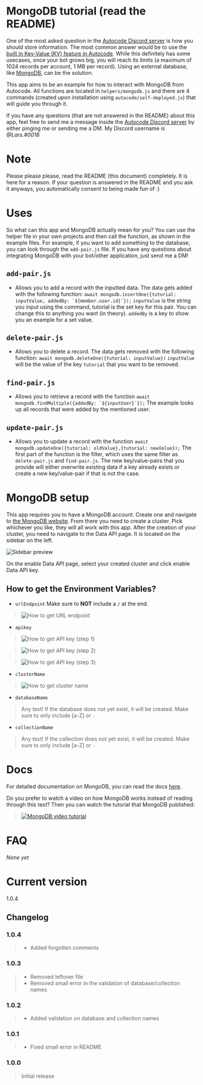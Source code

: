 # MongoDB tutorial (read the README)
One of the most asked question in the [Autocode Discord server](https://discord.gg/STz5AxkEEp) is how you should store information. The most common answer would be to use the [built in Key-Value (KV) feature in Autocode](https://autocode.com/lib/utils/kv/).
While this definitely has some usecases, once your bot grows big, you will reach its limits (a maximum of 1024 records per account, 1 MB per record). Using an external database, like [MongoDB](mongodb.com/), can be the solution.

This app aims to be an example for how to interact with MongoDB from Autocode. All functions are located in `helpers/mongodb.js` and there are 4 commands (created upon installation using `autocode/self-deployed.js`) that will guide you through it.

If you have any questions (that are not answered in the README) about this app, feel free to send me a message inside the [Autocode Discord server](https://discord.gg/STz5AxkEEp) by either pinging me or sending me a DM. My Discord username is *@Lars.#0018*

# Note
Please please please, read the README (this document) completely. It is here for a reason. If your question is answered in the README and you ask it anyways, you automatically consent to being made fun of :)

# Uses
So what can this app and MongoDB actually mean for you? You can use the helper file in your own projects and then call the function, as shown in the example files. For example, if you want to add something to the database, you can look through the `add-pair.js` file.
If you have any questions about integrating MongoDB with your bot/other application, just send me a DM!

## `add-pair.js`
- Allows you to add a record with the inputted data. The data gets added with the following function: ```await mongodb.insertOne({tutorial: inputValue, addedBy: `${member.user.id}`});```
`inputValue` is the string you input using the command, tutorial is the set key for this pair. You can change this to anything you want (in theory). `addedBy` is a key to show you an example for a set value.


## `delete-pair.js`
- Allows you to delete a record. The data gets removed with the following function: ```await mongodb.deleteOne({tutorial: inputValue})```
`inputValue` will be the value of the key `tutorial` that you want to be removed.


## `find-pair.js`
- Allows you to retrieve a record with the function ```await mongodb.findMultiple({addedBy: `${inputUser}`});```
The example looks up all records that were added by the mentioned user.


## `update-pair.js`
- Allows you to update a record with the function ```await mongodb.updateOne({tutorial: oldValue},{tutorial: newValue});```
The first part of the function is the filter, which uses the same filter as `delete-pair.js` and `find-pair.js`. The new key/value-pairs that you provide will either overwrite existing data if a key already exists or create a new key/value-pair if that is not the case.

# MongoDB setup
This app requires you to have a MongoDB account. Create one and navigate to [the MongoDB website](https://cloud.mongodb.com). From there you need to create a cluster. Pick whichever you like, they will all work with this app.
After the creation of your cluster, you need to navigate to the Data API page. It is located on the sidebar on the left. 

![Sidebar preview](https://file.coffee/u/9Qdrr8JLI7T92j.png) 

On the enable Data API page, select your created cluster and click enable Data API key. 

## How to get the Environment Variables?
- `urlEndpoint`
Make sure to **NOT** include a `/` at the end.

> ![How to get URL endpoint](https://file.coffee/u/K2U4mWKSAu34H3.png)


- `apikey`

> ![How to get API key (step 1)](https://file.coffee/u/f1zX8KSvETCyQa.png)


> ![How to get API key (step 2)](https://file.coffee/u/y5ZxJyylvp_dCT.png)


> ![How to get API key (step 3)](https://file.coffee/u/wfd1i3F79CYWd7.png)


- `clusterName`

> ![How to get cluster name](https://file.coffee/u/v95enSPgBe7XoO.png)


- `databaseName`

> Any text! If the database does not yet exist, it will be created. Make sure to only include [a-Z] or `-`


- `collectionName`

> Any text! If the collection does not yet exist, it will be created. Make sure to only include [a-Z] or `-`

# Docs
For detailed documentation on MongoDB, you can read the docs [here](https://www.mongodb.com/docs/atlas/api/data-api).

Do you prefer to watch a video on how MongoDB works instead of reading through this text? Then you can watch the tutorial that MongoDB published: 
> [![MongoDB video tutorial](http://img.youtube.com/vi/46I0wZiTFi4/0.jpg)](https://www.youtube.com/watch?v=46I0wZiTFi4 "MongoDB Video Tutorial")

# FAQ
*None yet*

# Current version
1.0.4

## Changelog
### 1.0.4
> - Added forgotten comments

### 1.0.3
> - Removed leftover file
> - Removed small error in the validation of database/collection names

### 1.0.2
> - Added validation on database and collection names

### 1.0.1
> - Fixed small error in README

### 1.0.0
> Initial release